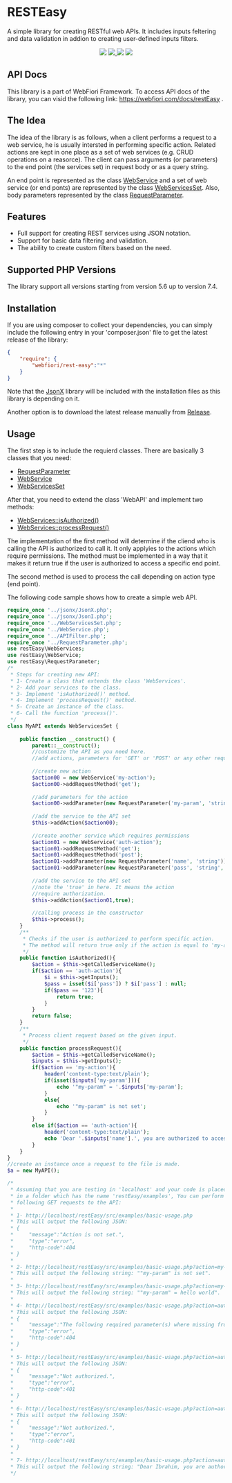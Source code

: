 # RESTEasy
A simple library for creating RESTful web APIs. 
It includes inputs feltering and data validation in addion to creating user-defined inputs filters.

<p align="center">
  <a href="https://travis-ci.org/usernane/restEasy" target="_blank"><img src="https://travis-ci.org/usernane/restEasy.svg?branch=master"></a>
  <a href="https://codecov.io/gh/usernane/restEasy" target="_blank">
    <img src="https://codecov.io/gh/usernane/restEasy/branch/master/graph/badge.svg" />
  </a>
  <img src="https://sonarcloud.io/api/project_badges/measure?project=usernane_restEasy&metric=alert_status">
  <img src="https://img.shields.io/packagist/dt/webfiori/rest-easy?color=light-green">
</p>

## API Docs
This library is a part of <a>WebFiori Framework</a>. To access API docs of the library, you can visid the following link: https://webfiori.com/docs/restEasy .

## The Idea
The idea of the library is as follows, when a client performs a request to a web service, he is usually intersted in performing specific action. Related actions are kept in one place as a set of web services (e.g. CRUD operations on a reasorce). The client can pass arguments (or parameters) to the end point (the services set) in request body or as a query string.

An end point is represented as the class <a href="https://webfiori.com/docs/restEasy/WebService">WebService</a> and a set of web service (or end ponts) are represented by the class <a href="https://webfiori.com/docs/restEasy/WebServicesSet">WebServicesSet</a>. Also, body parameters represented by the class <a href="https://webfiori.com/docs/restEasy/RequestParameter">RequestParameter</a>.

## Features
* Full support for creating REST services using JSON notation.
* Support for basic data filtering and validation.
* The ability to create custom filters based on the need.

## Supported PHP Versions
The library support all versions starting from version 5.6 up to version 7.4.

## Installation
If you are using composer to collect your dependencies, you can simply include the following entry in your 'composer.json' file to get the latest release of the library:

``` json
{
    "require": {
        "webfiori/rest-easy":"*"
    }
}
```
Note that the <a href="https://github.com/usernane/jsonx">JsonX</a> library will be included with the installation files as this library is depending on it. 

Another option is to download the latest release manually from <a href="https://github.com/usernane/restEasy/releases">Release</a>.

## Usage
The first step is to include the requierd classes. There are basically 3 classes that you need:
* <a href="https://webfiori.com/docs/restEasy/RequestParameter">RequestParameter</a>
* <a href="https://webfiori.com/docs/restEasy/WebService">WebService</a>
* <a href="https://webfiori.com/docs/restEasy/WebServicesSet">WebServicesSet</a>

After that, you need to extend the class 'WebAPI' and implement two methods:
* <a href="https://webfiori.com/docs/restEasy/WebServices#isAuthorized">WebServices::isAuthorized()</a>
* <a href="https://webfiori.com/docs/restEasy/WebServices#processRequest">WebServices::processRequest()</a>

The implementation of the first method will determine if the cliend who is calling the API is authorized to call it. It only applyies to the actions which require permissions. The method must be implemented in a way that it makes it return true if the user is authorized to access a specific end point.

The second method is used to process the call depending on action type (end point).

The following code sample shows how to create a simple web API.

```php
require_once '../jsonx/JsonX.php';
require_once '../jsonx/JsonI.php';
require_once '../WebServicesSet.php';
require_once '../WebService.php';
require_once '../APIFilter.php';
require_once '../RequestParameter.php';
use restEasy\WebServices;
use restEasy\WebService;
use restEasy\RequestParameter;
/*
 * Steps for creating new API:
 * 1- Create a class that extends the class 'WebServices'.
 * 2- Add your services to the class.
 * 3- Implement 'isAuthorized()' method.
 * 4- Implement 'processRequest()' method.
 * 5- Create an instance of the class.
 * 6- Call the function 'process()'.
 */
class MyAPI extends WebServicesSet {
    
    public function __construct() {
        parent::__construct();
        //customize the API as you need here.
        //add actions, parameters for 'GET' or 'POST' or any other request method.
        
        //create new action
        $action00 = new WebService('my-action');
        $action00->addRequestMethod('get');
        
        //add parameters for the action
        $action00->addParameter(new RequestParameter('my-param', 'string', true));
        
        //add the service to the API set
        $this->addAction($action00);
        
        //create another service which requires permissions
        $action01 = new WebService('auth-action');
        $action01->addRequestMethod('get');
        $action01->addRequestMethod('post');
        $action01->addParameter(new RequestParameter('name', 'string'));
        $action01->addParameter(new RequestParameter('pass', 'string', true));
        
        //add the service to the API set
        //note the 'true' in here. It means the action
        //require authorization.
        $this->addAction($action01,true);
        
        //calling process in the constructor
        $this->process();
    }
    /**
     * Checks if the user is authorized to perform specific action.
     * The method will return true only if the action is equal to 'my-action'.
     */
    public function isAuthorized(){
        $action = $this->getCalledServiceName();
        if($action == 'auth-action'){
            $i = $this->getInputs();
            $pass = isset($i['pass']) ? $i['pass'] : null;
            if($pass == '123'){
                return true;
            }
        }
        return false;
    }
    /**
     * Process client request based on the given input.
     */
    public function processRequest(){
        $action = $this->getCalledServiceName();
        $inputs = $this->getInputs();
        if($action == 'my-action'){
            header('content-type:text/plain');
            if(isset($inputs['my-param'])){
                echo '"my-param" = '.$inputs['my-param'];
            }
            else{
                echo '"my-param" is not set';
            }
        }
        else if($action == 'auth-action'){
            header('content-type:text/plain');
            echo 'Dear '.$inputs['name'].', you are authorized to access the API.';
        }
    }
}
//create an instance once a request to the file is made. 
$a = new MyAPI();

/*
 * Assuming that you are testing in 'localhost' and your code is placed 
 * in a folder which has the name 'restEasy/examples', You can perform the 
 * following GET requests to the API:
 * 
 * 1- http://localhost/restEasy/src/examples/basic-usage.php
 * This will output the following JSON:
 * {
 *     "message":"Action is not set.",
 *     "type":"error",
 *     "http-code":404
 * }
 * 
 * 2- http://localhost/restEasy/src/examples/basic-usage.php?action=my-action
 * This will output the following string: ""my-param" is not set".
 * 
 * 3- http://localhost/restEasy/src/examples/basic-usage.php?action=my-action&my-param=hello%20world
 * This will output the following string: ""my-param" = hello world".
 * 
 * 4- http://localhost/restEasy/src/examples/basic-usage.php?action=auth-action
 * This will output the following JSON:
 * {
 *     "message":"The following required parameter(s) where missing from the request body: 'name'.",
 *     "type":"error",
 *     "http-code":404
 * }
 * 
 * 5- http://localhost/restEasy/src/examples/basic-usage.php?action=auth-action&name=Ibrahim
 * This will output the following JSON:
 * {
 *     "message":"Not authorized.",
 *     "type":"error",
 *     "http-code":401
 * }
 * 
 * 6- http://localhost/restEasy/src/examples/basic-usage.php?action=auth-action&name=Ibrahim&pass=1234
 * This will output the following JSON:
 * {
 *     "message":"Not authorized.",
 *     "type":"error",
 *     "http-code":401
 * }
 * 
 * 7- http://localhost/restEasy/src/examples/basic-usage.php?action=auth-action&name=Ibrahim&pass=123
 * This will output the following string: "Dear Ibrahim, you are authorized to access the API."
 */

```
